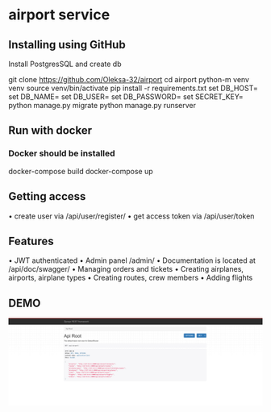 # **airport service**


## **Installing using GitHub** 

Install PostgresSQL and create db 

git clone https://github.com/Oleksa-32/airport
cd airport
python-m venv venv
source venv/bin/activate
pip install -r requirements.txt
set DB_HOST=<your db hostname>
set DB_NAME=<your db name>
set DB_USER=<your db username>
set DB_PASSWORD=<your db user password>
set SECRET_KEY=<your secret key>
python manage.py migrate
python manage.py runserver

## Run with docker 

### Docker should be installed 

docker-compose build 
docker-compose up 

## Getting access 

• create user via /api/user/register/
• get access token via /api/user/token


## Features 

• JWT authenticated 
• Admin panel /admin/
• Documentation is located at /api/doc/swagger/
• Managing orders and tickets 
• Creating airplanes, airports, airplane types
• Creating routes, crew members
• Adding flights

## DEMO

![img_1.png](img_1.png)
